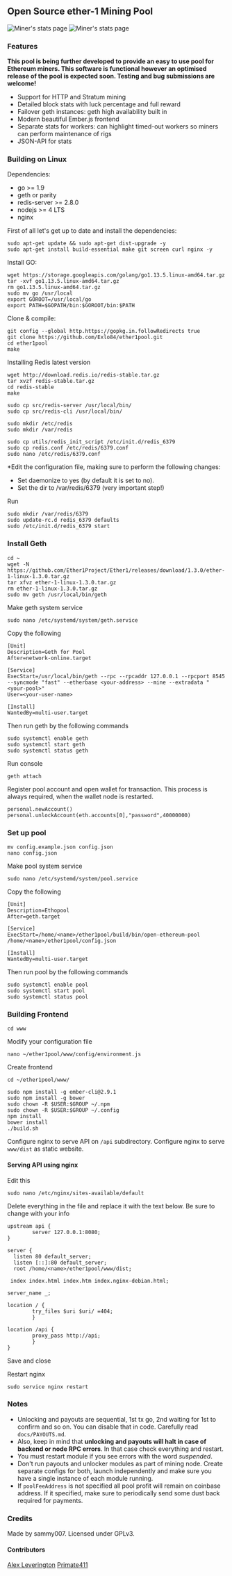 ## Open Source ether-1 Mining Pool

![Miner's stats page](http://data.ethofs.com/ipfs/QmWabuC2L7NQ1AgyG6KX7p3AXcaZ9pdzVyioNArAqeJ9r4/pool%20front%20chart.jpg)
![Miner's stats page](http://data.ethofs.com/ipfs/QmWabuC2L7NQ1AgyG6KX7p3AXcaZ9pdzVyioNArAqeJ9r4/pool%20miner%20chart.jpg)


### Features

**This pool is being further developed to provide an easy to use pool for Ethereum miners. This software is functional however an optimised release of the pool is expected soon. Testing and bug submissions are welcome!**

* Support for HTTP and Stratum mining
* Detailed block stats with luck percentage and full reward
* Failover geth instances: geth high availability built in
* Modern beautiful Ember.js frontend
* Separate stats for workers: can highlight timed-out workers so miners can perform maintenance of rigs
* JSON-API for stats

### Building on Linux

Dependencies:

  * go >= 1.9
  * geth or parity
  * redis-server >= 2.8.0
  * nodejs >= 4 LTS
  * nginx

First of all let's get up to date and install the dependencies:

    sudo apt-get update && sudo apt-get dist-upgrade -y
    sudo apt-get install build-essential make git screen curl nginx -y

Install GO:

    wget https://storage.googleapis.com/golang/go1.13.5.linux-amd64.tar.gz
    tar -xvf go1.13.5.linux-amd64.tar.gz
    rm go1.13.5.linux-amd64.tar.gz
    sudo mv go /usr/local
    export GOROOT=/usr/local/go
    export PATH=$GOPATH/bin:$GOROOT/bin:$PATH

Clone & compile:

    git config --global http.https://gopkg.in.followRedirects true
    git clone https://github.com/Exlo84/ether1pool.git
    cd ether1pool
    make

Installing Redis latest version

    wget http://download.redis.io/redis-stable.tar.gz
    tar xvzf redis-stable.tar.gz
    cd redis-stable
    make
    
    sudo cp src/redis-server /usr/local/bin/
    sudo cp src/redis-cli /usr/local/bin/
        
    sudo mkdir /etc/redis
    sudo mkdir /var/redis
            
    sudo cp utils/redis_init_script /etc/init.d/redis_6379
    sudo cp redis.conf /etc/redis/6379.conf
    sudo nano /etc/redis/6379.conf
    
*Edit the configuration file, making sure to perform the following changes:

* Set daemonize to yes (by default it is set to no).
* Set the dir to /var/redis/6379 (very important step!)

Run

    sudo mkdir /var/redis/6379
    sudo update-rc.d redis_6379 defaults
    sudo /etc/init.d/redis_6379 start   
    
### Install Geth

    cd ~
    wget -N https://github.com/Ether1Project/Ether1/releases/download/1.3.0/ether-1-linux-1.3.0.tar.gz
    tar xfvz ether-1-linux-1.3.0.tar.gz
    rm ether-1-linux-1.3.0.tar.gz
    sudo mv geth /usr/local/bin/geth 

Make geth system service

    sudo nano /etc/systemd/system/geth.service
    
Copy the following

    [Unit]
    Description=Geth for Pool
    After=network-online.target
    
    [Service]
    ExecStart=/usr/local/bin/geth --rpc --rpcaddr 127.0.0.1 --rpcport 8545 --syncmode "fast" --etherbase <your-address> --mine --extradata "<your-pool>"
    User=<your-user-name>
    
    [Install]
    WantedBy=multi-user.target

Then run geth by the following commands

    sudo systemctl enable geth
    sudo systemctl start geth
    sudo systemctl status geth

Run console

    geth attach

Register pool account and open wallet for transaction. This process is always required, when the wallet node is restarted.

    personal.newAccount()
    personal.unlockAccount(eth.accounts[0],"password",40000000)

### Set up pool

    mv config.example.json config.json
    nano config.json

Make pool system service

    sudo nano /etc/systemd/system/pool.service

Copy the following

    [Unit]
    Description=Ethopool
    After=geth.target
    
    [Service]
    ExecStart=/home/<name>/ether1pool/build/bin/open-ethereum-pool /home/<name>/ether1pool/config.json
    
    [Install]
    WantedBy=multi-user.target

Then run pool by the following commands

    sudo systemctl enable pool
    sudo systemctl start pool
    sudo systemctl status pool

### Building Frontend

    cd www

Modify your configuration file

    nano ~/ether1pool/www/config/environment.js

Create frontend

    cd ~/ether1pool/www/
    
    sudo npm install -g ember-cli@2.9.1
    sudo npm install -g bower
    sudo chown -R $USER:$GROUP ~/.npm
    sudo chown -R $USER:$GROUP ~/.config
    npm install
    bower install
    ./build.sh


Configure nginx to serve API on <code>/api</code> subdirectory.
Configure nginx to serve <code>www/dist</code> as static website.

#### Serving API using nginx

Edit this

    sudo nano /etc/nginx/sites-available/default

Delete everything in the file and replace it with the text below.
Be sure to change with your info

    upstream api {
            server 127.0.0.1:8080;
    }
    
    server {
      listen 80 default_server;
      listen [::]:80 default_server;
      root /home/<name>/ether1pool/www/dist;
     
     index index.html index.htm index.nginx-debian.html;
     
    server_name _;
     
    location / {
            try_files $uri $uri/ =404;
            }
      
    location /api {
            proxy_pass http://api;
            }
    }
    
Save and close

Restart nginx

    sudo service nginx restart

### Notes

* Unlocking and payouts are sequential, 1st tx go, 2nd waiting for 1st to confirm and so on. You can disable that in code. Carefully read `docs/PAYOUTS.md`.
* Also, keep in mind that **unlocking and payouts will halt in case of backend or node RPC errors**. In that case check everything and restart.
* You must restart module if you see errors with the word *suspended*.
* Don't run payouts and unlocker modules as part of mining node. Create separate configs for both, launch independently and make sure you have a single instance of each module running.
* If `poolFeeAddress` is not specified all pool profit will remain on coinbase address. If it specified, make sure to periodically send some dust back required for payments.

### Credits

Made by sammy007. Licensed under GPLv3.

#### Contributors

[Alex Leverington](https://github.com/subtly)
[Primate411](https://github.com/Primate411/)
